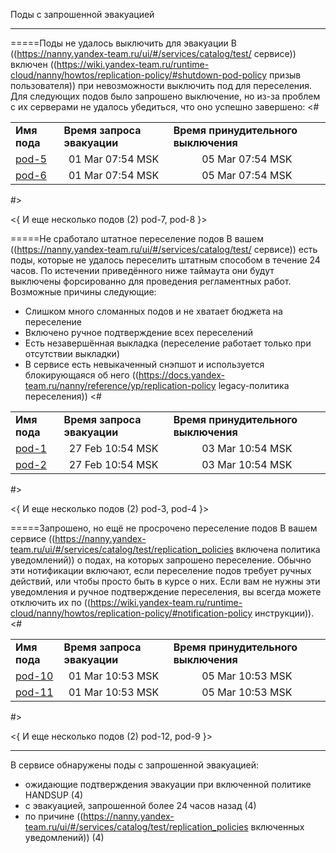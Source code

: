 Поды с запрошенной эвакуацией

-----


=====Поды не удалось выключить для эвакуации
В ((https://nanny.yandex-team.ru/ui/#/services/catalog/test/ сервисе)) включен ((https://wiki.yandex-team.ru/runtime-cloud/nanny/howtos/replication-policy/#shutdown-pod-policy призыв пользователя)) при невозможности выключить под для переселения. Для следующих подов было запрошено выключение, но из-за проблем с их серверами не удалось убедиться, что оно успешно завершено:
<#
<table>
<tr>
	<td><strong>Имя пода</strong></td>
	<td><strong>Время запроса эвакуации</strong></td>
	<td><strong>Время принудительного выключения</strong></td>
</tr>

<tr>
<td><a href="https://deploy.yandex-team.ru/yp//pods/" target="_blank">pod-5</a></td>
<td style="text-align: center;">01 Mar 07:54 MSK</td>
<td style="text-align: center;">05 Mar 07:54 MSK</td>
</tr>

<tr>
<td><a href="https://deploy.yandex-team.ru/yp//pods/" target="_blank">pod-6</a></td>
<td style="text-align: center;">01 Mar 07:54 MSK</td>
<td style="text-align: center;">05 Mar 07:54 MSK</td>
</tr>

</table>
#>

<{ И еще несколько подов (2)
	pod-7, pod-8
}>


=====Не сработало штатное переселение подов
В вашем ((https://nanny.yandex-team.ru/ui/#/services/catalog/test/ сервисе)) есть поды, которые не удалось переселить штатным способом в течение 24 часов. По истечении приведённого ниже таймаута они будут выключены форсированно для проведения регламентных работ. Возможные причины следующие:
- Слишком много сломанных подов и не хватает бюджета на переселение
- Включено ручное подтверждение всех переселений
- Есть незавершённая выкладка (переселение работает только при отсутствии выкладки)
- В сервисе есть невыкаченный снэпшот и используется блокирующаяся об него ((https://docs.yandex-team.ru/nanny/reference/yp/replication-policy legacy-политика переселения))
<#
<table>
<tr>
	<td><strong>Имя пода</strong></td>
	<td><strong>Время запроса эвакуации</strong></td>
	<td><strong>Время принудительного выключения</strong></td>
</tr>

<tr>
<td><a href="https://deploy.yandex-team.ru/yp//pods/" target="_blank">pod-1</a></td>
<td style="text-align: center;">27 Feb 10:54 MSK</td>
<td style="text-align: center;">03 Mar 10:54 MSK</td>
</tr>

<tr>
<td><a href="https://deploy.yandex-team.ru/yp//pods/" target="_blank">pod-2</a></td>
<td style="text-align: center;">27 Feb 10:54 MSK</td>
<td style="text-align: center;">03 Mar 10:54 MSK</td>
</tr>

</table>
#>

<{ И еще несколько подов (2)
	pod-3, pod-4
}>


=====Запрошено, но ещё не просрочено переселение подов
В вашем сервисе ((https://nanny.yandex-team.ru/ui/#/services/catalog/test/replication_policies включена политика уведомлений)) о подах, на которых запрошено переселение. Обычно эти нотификации включают, если переселение подов требует ручных действий, или чтобы просто быть в курсе о них. Если вам не нужны эти уведомления и ручное подтверждение переселения, вы всегда можете отключить их по ((https://wiki.yandex-team.ru/runtime-cloud/nanny/howtos/replication-policy/#notification-policy инструкции)).
<#
<table>
<tr>
	<td><strong>Имя пода</strong></td>
	<td><strong>Время запроса эвакуации</strong></td>
	<td><strong>Время принудительного выключения</strong></td>
</tr>

<tr>
<td><a href="https://deploy.yandex-team.ru/yp//pods/" target="_blank">pod-10</a></td>
<td style="text-align: center;">01 Mar 10:53 MSK</td>
<td style="text-align: center;">05 Mar 10:53 MSK</td>
</tr>

<tr>
<td><a href="https://deploy.yandex-team.ru/yp//pods/" target="_blank">pod-11</a></td>
<td style="text-align: center;">01 Mar 10:53 MSK</td>
<td style="text-align: center;">05 Mar 10:53 MSK</td>
</tr>

</table>
#>

<{ И еще несколько подов (2)
	pod-12, pod-9
}>



-----

В сервисе обнаружены поды с запрошенной эвакуацией:
 - ожидающие подтверждения эвакуации при включенной политике HANDSUP (4)
 - c эвакуацией, запрошенной более 24 часов назад (4)
 - по причине ((https://nanny.yandex-team.ru/ui/#/services/catalog/test/replication_policies включенных уведомлений)) (4)
